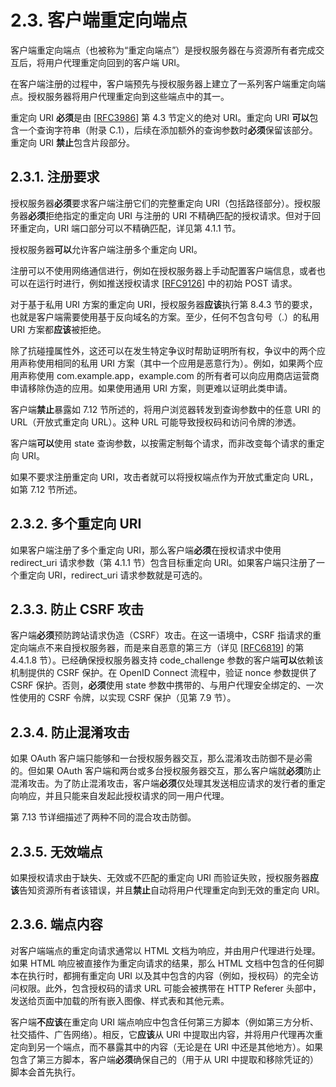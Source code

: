 # 2.3. 客户端重定向端点

客户端重定向端点（也被称为“重定向端点”）是授权服务器在与资源所有者完成交互后，将用户代理重定向回到的客户端 URI。

在客户端注册的过程中，客户端预先与授权服务器上建立了一系列客户端重定向端点。授权服务器将用户代理重定向到这些端点中的其一。

重定向 URI **必须**是由 [[RFC3986](https://www.rfc-editor.org/info/rfc3986)] 第 4.3 节定义的绝对 URI。重定向 URI **可以**包含一个查询字符串（附录 C.1），后续在添加额外的查询参数时**必须**保留该部分。重定向 URI **禁止**包含片段部分。

## 2.3.1. 注册要求

授权服务器**必须**要求客户端注册它们的完整重定向 URI（包括路径部分）。授权服务器**必须**拒绝指定的重定向 URI 与注册的 URI 不精确匹配的授权请求。但对于回环重定向，URI 端口部分可以不精确匹配，详见第 4.1.1 节。

授权服务器**可以**允许客户端注册多个重定向 URI。

注册可以不使用网络通信进行，例如在授权服务器上手动配置客户端信息，或者也可以在运行时进行，例如推送授权请求 [[RFC9126](https://www.rfc-editor.org/info/rfc9126)] 中的初始 POST 请求。

对于基于私用 URI 方案的重定向 URI，授权服务器**应该**执行第 8.4.3 节的要求，也就是客户端需要使用基于反向域名的方案。至少，任何不包含句号（.）的私用 URI 方案都**应该**被拒绝。

除了抗碰撞属性外，这还可以在发生特定争议时帮助证明所有权，争议中的两个应用声称使用相同的私用 URI 方案（其中一个应用是恶意行为）。例如，如果两个应用声称使用 com.example.app，example.com 的所有者可以向应用商店运营商申请移除伪造的应用。如果使用通用 URI 方案，则更难以证明此类申请。

客户端**禁止**暴露如 7.12 节所述的，将用户浏览器转发到查询参数中的任意 URI 的 URL（开放式重定向 URL）。这种 URL 可能导致授权码和访问令牌的渗透。

客户端**可以**使用 state 查询参数，以按需定制每个请求，而非改变每个请求的重定向 URI。

如果不要求注册重定向 URI，攻击者就可以将授权端点作为开放式重定向 URL，如第 7.12 节所述。

## 2.3.2. 多个重定向 URI

如果客户端注册了多个重定向 URI，那么客户端**必须**在授权请求中使用 redirect_uri 请求参数（第 4.1.1 节）包含目标重定向 URI。如果客户端只注册了一个重定向 URI，redirect_uri 请求参数就是可选的。

## 2.3.3. 防止 CSRF 攻击

客户端**必须**预防跨站请求伪造（CSRF）攻击。在这一语境中，CSRF 指请求的重定向端点不来自授权服务器，而是来自恶意的第三方（详见 [[RFC6819](https://www.rfc-editor.org/info/rfc6819)] 的第 4.4.1.8 节）。已经确保授权服务器支持 code_challenge 参数的客户端**可以**依赖该机制提供的 CSRF 保护。在 OpenID Connect 流程中，验证 nonce 参数提供了 CSRF 保护。否则，**必须**使用 state 参数中携带的、与用户代理安全绑定的、一次性使用的 CSRF 令牌，以实现 CSRF 保护（见第 7.9 节）。

## 2.3.4. 防止混淆攻击

如果 OAuth 客户端只能够和一台授权服务器交互，那么混淆攻击防御不是必需的。但如果 OAuth 客户端和两台或多台授权服务器交互，那么客户端就**必须**防止混淆攻击。为了防止混淆攻击，客户端**必须**仅处理其发送相应请求的发行者的重定向响应，并且只能来自发起此授权请求的同一用户代理。

第 7.13 节详细描述了两种不同的混合攻击防御。

## 2.3.5. 无效端点

如果授权请求由于缺失、无效或不匹配的重定向 URI 而验证失败，授权服务器**应该**告知资源所有者该错误，并且**禁止**自动将用户代理重定向到无效的重定向 URI。

## 2.3.6. 端点内容

对客户端端点的重定向请求通常以 HTML 文档为响应，并由用户代理进行处理。如果 HTML 响应被直接作为重定向请求的结果，那么 HTML 文档中包含的任何脚本在执行时，都拥有重定向 URI 以及其中包含的内容（例如，授权码）的完全访问权限。此外，包含授权码的请求 URL 可能会被携带在 HTTP Referer 头部中，发送给页面中加载的所有嵌入图像、样式表和其他元素。

客户端**不应该**在重定向 URI 端点响应中包含任何第三方脚本（例如第三方分析、社交插件、广告网络）。相反，它**应该**从 URI 中提取出内容，并将用户代理再次重定向到另一个端点，而不暴露其中的内容（无论是在 URI 中还是其他地方）。如果包含了第三方脚本，客户端**必须**确保自己的（用于从 URI 中提取和移除凭证的）脚本会首先执行。
